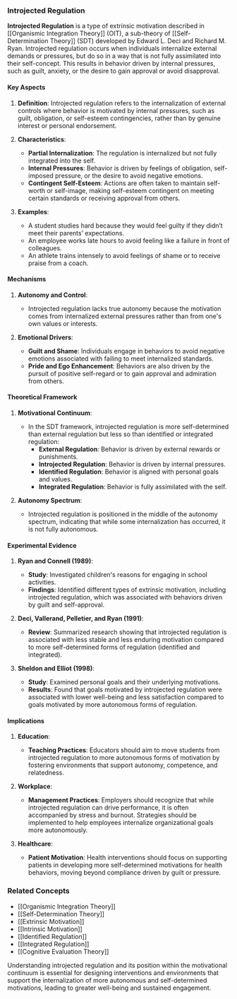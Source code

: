 ### Introjected Regulation

**Introjected Regulation** is a type of extrinsic motivation described in [[Organismic Integration Theory]] (OIT), a sub-theory of [[Self-Determination Theory]] (SDT) developed by Edward L. Deci and Richard M. Ryan. Introjected regulation occurs when individuals internalize external demands or pressures, but do so in a way that is not fully assimilated into their self-concept. This results in behavior driven by internal pressures, such as guilt, anxiety, or the desire to gain approval or avoid disapproval.

#### Key Aspects

1. **Definition**:
   Introjected regulation refers to the internalization of external controls where behavior is motivated by internal pressures, such as guilt, obligation, or self-esteem contingencies, rather than by genuine interest or personal endorsement.

2. **Characteristics**:
   - **Partial Internalization**: The regulation is internalized but not fully integrated into the self.
   - **Internal Pressures**: Behavior is driven by feelings of obligation, self-imposed pressure, or the desire to avoid negative emotions.
   - **Contingent Self-Esteem**: Actions are often taken to maintain self-worth or self-image, making self-esteem contingent on meeting certain standards or receiving approval from others.

3. **Examples**:
   - A student studies hard because they would feel guilty if they didn’t meet their parents’ expectations.
   - An employee works late hours to avoid feeling like a failure in front of colleagues.
   - An athlete trains intensely to avoid feelings of shame or to receive praise from a coach.

#### Mechanisms

1. **Autonomy and Control**:
   - Introjected regulation lacks true autonomy because the motivation comes from internalized external pressures rather than from one's own values or interests.

2. **Emotional Drivers**:
   - **Guilt and Shame**: Individuals engage in behaviors to avoid negative emotions associated with failing to meet internalized standards.
   - **Pride and Ego Enhancement**: Behaviors are also driven by the pursuit of positive self-regard or to gain approval and admiration from others.

#### Theoretical Framework

1. **Motivational Continuum**:
   - In the SDT framework, introjected regulation is more self-determined than external regulation but less so than identified or integrated regulation:
     - **External Regulation**: Behavior is driven by external rewards or punishments.
     - **Introjected Regulation**: Behavior is driven by internal pressures.
     - **Identified Regulation**: Behavior is aligned with personal goals and values.
     - **Integrated Regulation**: Behavior is fully assimilated with the self.

2. **Autonomy Spectrum**:
   - Introjected regulation is positioned in the middle of the autonomy spectrum, indicating that while some internalization has occurred, it is not fully autonomous.

#### Experimental Evidence

1. **Ryan and Connell (1989)**:
   - **Study**: Investigated children's reasons for engaging in school activities.
   - **Findings**: Identified different types of extrinsic motivation, including introjected regulation, which was associated with behaviors driven by guilt and self-approval.

2. **Deci, Vallerand, Pelletier, and Ryan (1991)**:
   - **Review**: Summarized research showing that introjected regulation is associated with less stable and less enduring motivation compared to more self-determined forms of regulation (identified and integrated).

3. **Sheldon and Elliot (1998)**:
   - **Study**: Examined personal goals and their underlying motivations.
   - **Results**: Found that goals motivated by introjected regulation were associated with lower well-being and less satisfaction compared to goals motivated by more autonomous forms of regulation.

#### Implications

1. **Education**:
   - **Teaching Practices**: Educators should aim to move students from introjected regulation to more autonomous forms of motivation by fostering environments that support autonomy, competence, and relatedness.

2. **Workplace**:
   - **Management Practices**: Employers should recognize that while introjected regulation can drive performance, it is often accompanied by stress and burnout. Strategies should be implemented to help employees internalize organizational goals more autonomously.

3. **Healthcare**:
   - **Patient Motivation**: Health interventions should focus on supporting patients in developing more self-determined motivations for health behaviors, moving beyond compliance driven by guilt or pressure.

### Related Concepts

- [[Organismic Integration Theory]]
- [[Self-Determination Theory]]
- [[Extrinsic Motivation]]
- [[Intrinsic Motivation]]
- [[Identified Regulation]]
- [[Integrated Regulation]]
- [[Cognitive Evaluation Theory]]

Understanding introjected regulation and its position within the motivational continuum is essential for designing interventions and environments that support the internalization of more autonomous and self-determined motivations, leading to greater well-being and sustained engagement.